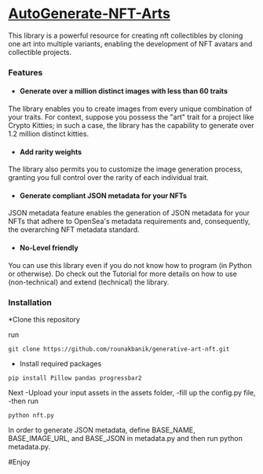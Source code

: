 # <ins>AutoGenerate-NFT-Arts</ins>
This library is a powerful resource for creating nft collectibles by cloning one art into multiple variants, enabling the development of NFT avatars and collectible projects.

### Features
 - #### Generate over a million distinct images with less than 60 traits
The library enables you to create images from every unique combination of your traits. For context, suppose you possess the "art" trait for a project like Crypto Kitties; in such a case, the library has the capability to generate over 1.2 million distinct kitties.
 - #### Add rarity weights
The library also permits you to customize the image generation process, granting you full control over the rarity of each individual trait.
 - #### Generate compliant JSON metadata for your NFTs
JSON metadata feature enables the generation of JSON metadata for your NFTs that adhere to OpenSea's metadata requirements and, consequently, the overarching NFT metadata standard.
 - #### No-Level friendly
You can use this library even if you do not know how to program (in Python or otherwise). Do check out the Tutorial for more details on how to use (non-technical) and extend (technical) the library.

### Installation
*Clone this repository

run 
```shell
git clone https://github.com/rounakbanik/generative-art-nft.git
```

* Install required packages
```shell
pip install Pillow pandas progressbar2
```
Next 
-Upload your input assets in the assets folder,
-fill up the config.py file, 
-then run 

```shell
python nft.py
```

In order to generate JSON metadata, define BASE_NAME, BASE_IMAGE_URL, and BASE_JSON in metadata.py and then run python metadata.py.

#Enjoy
